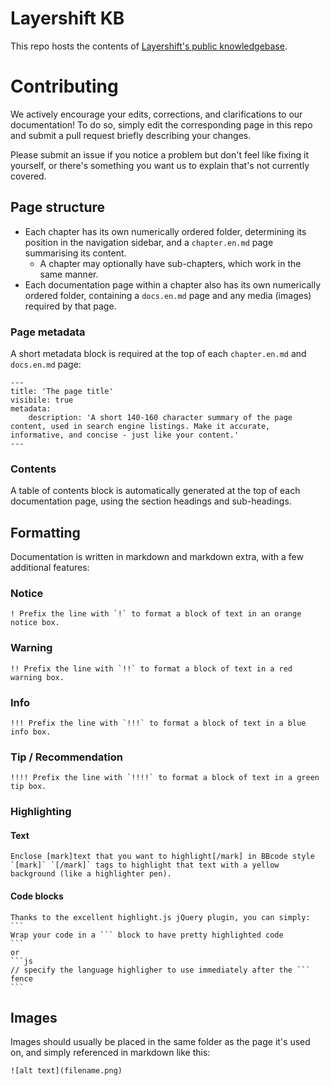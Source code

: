# Layershift KB

This repo hosts the contents of [Layershift's public knowledgebase](https://kb.layershift.com).

# Contributing

We actively encourage your edits, corrections, and clarifications to our documentation! To do so, simply edit the corresponding page in this repo and submit a pull request briefly describing your changes.

Please submit an issue if you notice a problem but don't feel like fixing it yourself, or there's something you want us to explain that's not currently covered.

## Page structure 

* Each chapter has its own numerically ordered folder, determining its position in the navigation sidebar, and a `chapter.en.md` page summarising its content.
  * A chapter may optionally have sub-chapters, which work in the same manner.
* Each documentation page within a chapter also has its own numerically ordered folder, containing a `docs.en.md` page and any media (images) required by that page.

### Page metadata

A short metadata block is required at the top of each `chapter.en.md` and `docs.en.md` page:
```
---
title: 'The page title'
visibile: true
metadata:
    description: 'A short 140-160 character summary of the page content, used in search engine listings. Make it accurate, informative, and concise - just like your content.'
---
```

### Contents

A table of contents block is automatically generated at the top of each documentation page, using the section headings and sub-headings.

## Formatting

Documentation is written in markdown and markdown extra, with a few additional features:

### Notice

```
! Prefix the line with `!` to format a block of text in an orange notice box.
```

### Warning
```
!! Prefix the line with `!!` to format a block of text in a red warning box.
```

### Info
```
!!! Prefix the line with `!!!` to format a block of text in a blue info box.
```

### Tip / Recommendation
```
!!!! Prefix the line with `!!!!` to format a block of text in a green tip box.
```

### Highlighting

#### Text
```
Enclose [mark]text that you want to highlight[/mark] in BBcode style `[mark]` `[/mark]` tags to highlight that text with a yellow background (like a highlighter pen).
```

#### Code blocks
````
Thanks to the excellent highlight.js jQuery plugin, you can simply:
```
Wrap your code in a ``` block to have pretty highlighted code
```
or
```js
// specify the language highligher to use immediately after the ``` fence
```
````

## Images

Images should usually be placed in the same folder as the page it's used on, and simply referenced in markdown like this:
```
![alt text](filename.png)
```
